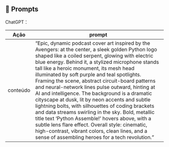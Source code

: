 ## 🧠 Prompts


ChatGPT：

|   Ação   | prompt                                                                                                                                                                                                                                                                         |
| :------: | ------------------------------------------------------------------------------------------------------------------------------------------------------------------------------------------------------------------------------------------------------------------------------ |
| conteúdo | “Epic, dynamic podcast cover art inspired by the Avengers: at the center, a sleek golden Python logo shaped like a coiled serpent, glowing with electric blue energy. Behind it, a stylized microphone stands tall like a heroic monument, its mesh head illuminated by soft purple and teal spotlights. Framing the scene, abstract circuit-board patterns and neural-network lines pulse outward, hinting at AI and intelligence. The background is a dramatic cityscape at dusk, lit by neon accents and subtle lightning bolts, with silhouettes of coding brackets and data streams swirling in the sky. Bold, metallic title text ‘Python Assemble!’ hovers above, with a subtle lens flare effect. Overall style: cinematic, high-contrast, vibrant colors, clean lines, and a sense of assembling heroes for a tech revolution.”

